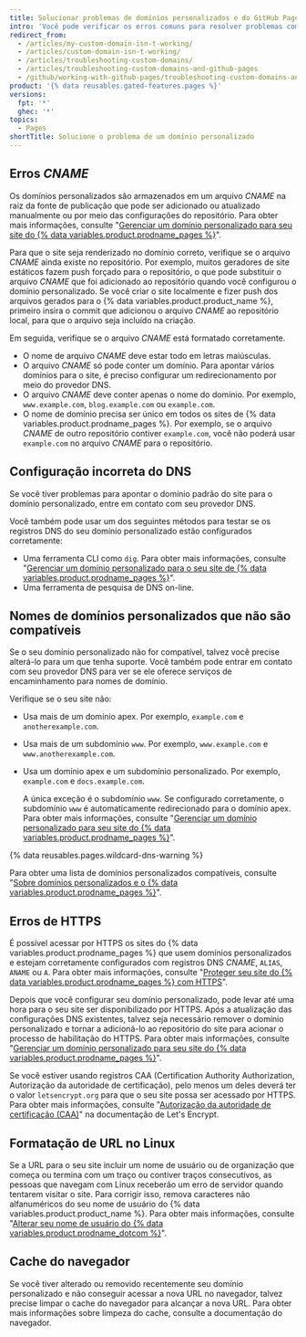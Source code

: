 ```yaml
---
title: Solucionar problemas de domínios personalizados e do GitHub Pages
intro: 'Você pode verificar os erros comuns para resolver problemas com domínios personalizados ou HTTPS no seu site do {% data variables.product.prodname_pages %}.'
redirect_from:
  - /articles/my-custom-domain-isn-t-working/
  - /articles/custom-domain-isn-t-working/
  - /articles/troubleshooting-custom-domains/
  - /articles/troubleshooting-custom-domains-and-github-pages
  - /github/working-with-github-pages/troubleshooting-custom-domains-and-github-pages
product: '{% data reusables.gated-features.pages %}'
versions:
  fpt: '*'
  ghec: '*'
topics:
  - Pages
shortTitle: Solucione o problema de um domínio personalizado
---
```


## Erros _CNAME_

Os domínios personalizados são armazenados em um arquivo _CNAME_ na raiz da fonte de publicação que pode ser adicionado ou atualizado manualmente ou por meio das configurações do repositório. Para obter mais informações, consulte "[Gerenciar um domínio personalizado para seu site do {% data variables.product.prodname_pages %}](/articles/managing-a-custom-domain-for-your-github-pages-site)".

Para que o site seja renderizado no domínio correto, verifique se o arquivo _CNAME_ ainda existe no repositório. Por exemplo, muitos geradores de site estáticos fazem push forçado para o repositório, o que pode substituir o arquivo _CNAME_ que foi adicionado ao repositório quando você configurou o domínio personalizado. Se você criar o site localmente e fizer push dos arquivos gerados para o {% data variables.product.product_name %}, primeiro insira o commit que adicionou o arquivo _CNAME_ ao repositório local, para que o arquivo seja incluído na criação.

Em seguida, verifique se o arquivo _CNAME_ está formatado corretamente.

- O nome de arquivo _CNAME_ deve estar todo em letras maiúsculas.
- O arquivo _CNAME_ só pode conter um domínio. Para apontar vários domínios para o site, é preciso configurar um redirecionamento por meio do provedor DNS.
- O arquivo _CNAME_ deve conter apenas o nome do domínio. Por exemplo, `www.example.com`, `blog.example.com` ou `example.com`.
- O nome de domínio precisa ser único em todos os sites de {% data variables.product.prodname_pages %}. Por exemplo, se o arquivo _CNAME_ de outro repositório contiver `example.com`, você não poderá usar `example.com` no arquivo _CNAME_ para o repositório.

## Configuração incorreta do DNS

Se você tiver problemas para apontar o domínio padrão do site para o domínio personalizado, entre em contato com seu provedor DNS.

Você também pode usar um dos seguintes métodos para testar se os registros DNS do seu domínio personalizado estão configurados corretamente:

- Uma ferramenta CLI como `dig`. Para obter mais informações, consulte "[Gerenciar um domínio personalizado para o seu site de {% data variables.product.prodname_pages %}](/articles/managing-a-custom-domain-for-your-github-pages-site)".
- Uma ferramenta de pesquisa de DNS on-line.

## Nomes de domínios personalizados que não são compatíveis

Se o seu domínio personalizado não for compatível, talvez você precise alterá-lo para um que tenha suporte. Você também pode entrar em contato com seu provedor DNS para ver se ele oferece serviços de encaminhamento para nomes de domínio.

Verifique se o seu site não:
- Usa mais de um domínio apex. Por exemplo, `example.com` e `anotherexample.com`.
- Usa mais de um subdomínio `www`. Por exemplo, `www.example.com` e `www.anotherexample.com`.
- Usa um domínio apex e um subdomínio personalizado. Por exemplo, `example.com` e `docs.example.com`.

  A única exceção é o subdomínio `www`. Se configurado corretamente, o subdomínio `www` é automaticamente redirecionado para o domínio apex. Para obter mais informações, consulte "[Gerenciar um domínio personalizado para seu site do {% data variables.product.prodname_pages %}](/github/working-with-github-pages/managing-a-custom-domain-for-your-github-pages-site#configuring-an-apex-domain)".

{% data reusables.pages.wildcard-dns-warning %}

Para obter uma lista de domínios personalizados compatíveis, consulte "[Sobre domínios personalizados e o {% data variables.product.prodname_pages %}](/articles/about-custom-domains-and-github-pages/#supported-custom-domains)".

## Erros de HTTPS

É possível acessar por HTTPS os sites do {% data variables.product.prodname_pages %} que usem domínios personalizados e estejam corretamente configurados com registros DNS _CNAME_, `ALIAS`, `ANAME` ou `A`. Para obter mais informações, consulte "[Proteger seu site do {% data variables.product.prodname_pages %} com HTTPS](/articles/securing-your-github-pages-site-with-https)".

Depois que você configurar seu domínio personalizado, pode levar até uma hora para o seu site ser disponibilizado por HTTPS. Após a atualização das configurações DNS existentes, talvez seja necessário remover o domínio personalizado e tornar a adicioná-lo ao repositório do site para acionar o processo de habilitação do HTTPS. Para obter mais informações, consulte "[Gerenciar um domínio personalizado para seu site do {% data variables.product.prodname_pages %}](/articles/managing-a-custom-domain-for-your-github-pages-site)".

Se você estiver usando registros CAA (Certification Authority Authorization, Autorização da autoridade de certificação), pelo menos um deles deverá ter o valor `letsencrypt.org` para que o seu site possa ser acessado por HTTPS. Para obter mais informações, consulte "[Autorização da autoridade de certificação (CAA)](https://letsencrypt.org/docs/caa/)" na documentação de Let's Encrypt.

## Formatação de URL no Linux

Se a URL para o seu site incluir um nome de usuário ou de organização que começa ou termina com um traço ou contiver traços consecutivos, as pessoas que navegam com Linux receberão um erro de servidor quando tentarem visitar o site. Para corrigir isso, remova caracteres não alfanuméricos do seu nome de usuário do {% data variables.product.product_name %}. Para obter mais informações, consulte "[Alterar seu nome de usuário do {% data variables.product.prodname_dotcom %}](/articles/changing-your-github-username/)".

## Cache do navegador

Se você tiver alterado ou removido recentemente seu domínio personalizado e não conseguir acessar a nova URL no navegador, talvez precise limpar o cache do navegador para alcançar a nova URL. Para obter mais informações sobre limpeza do cache, consulte a documentação do navegador.
